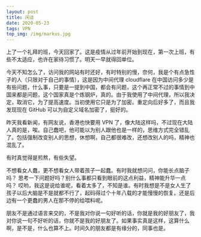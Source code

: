 ```yaml
---
layout: post
title: 闲谈
date: 2020-05-23
tags: VPN
top_img: /img/markus.jpg
---
```


上了一个礼拜的班，今天回家了。这是疫情从过年前开始到现在，第一次上班，有些不太适应，也许在家待习惯了。明天一早就得回单位。

今天不知怎么了，访问我的网站有时还好，有时特别的慢，奈何，我是个有点急性子的人（只限对于自己的事情），这是因为中间代理 cloudflare 在中国访问多少是有些问题，什么事，只要是一提到中国，都会有问题，这个再正常不过的事情到中国来都是问题，这个国家真是个炼钢炉，真的。由于我使用了中间代理，所以我决定，取消它，为了提高速度。当初使用它只是为了加密。重定向后好多了，而且我发现现在 GitHub 可以为自定义域名加密了，挺好的。  

昨天我看新闻，有网友说，香港也快要用 VPN 了，像大陆这样吗，不过现在大陆人真的是，唉。自己蠢吧，他可能以为别人跟他也是一样的，思维方式完全错乱了。包括强制改变别人的思想，休想啊，自己都很难改，还想改别人的吗，精神也混乱了。  

有时真觉得是煎熬，有些失望。  

不想看女人蠢，更不想看女人带着孩子一起蠢。有时我就想问问，你能长点脑子吗？ 思考一下问题好吗？别什么事都只看到眼前的这点利益，精神能升华一点吗？ 哎哟，我这是说给谁呢，看着太多了，不知是谁。有时我想是不是女人生了孩子以后大脑是不是就都不行了，起码得过个十年八载的才能慢慢的恢复。还是后边有一个更蠢的男人在那不停的给喂料呢。  

朋友不是通过语言来交的，不是我对你说一句好听的话，你就是我的好朋友了，我对你说一句不好听的话，你就不是我的好朋友了。如果事实真是这样，这算什么啊，是不是，什么也算不上。时间久的朋友都是有缘分的，同事也是。  